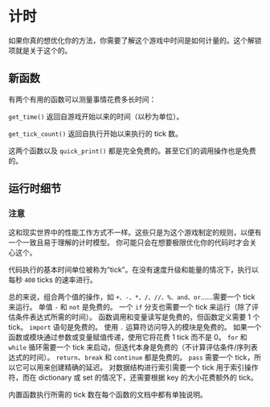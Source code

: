 # 计时
如果你真的想优化你的方法，你需要了解这个游戏中时间是如何计量的。这个解锁项就是关于这个的。

## 新函数
有两个有用的函数可以测量事情花费多长时间：

`get_time()` 返回自游戏开始以来的时间（以秒为单位）。

`get_tick_count()` 返回自执行开始以来执行的 tick 数。

这两个函数以及 `quick_print()` 都是完全免费的。甚至它们的调用操作也是免费的。

## 运行时细节

### 注意
这和现实世界中的性能工作方式不一样。这些只是为这个游戏制定的规则，以便有一个一致且易于理解的计时模型。
你可能只会在想要极限优化你的代码时才会关心这个。


代码执行的基本时间单位被称为“tick”。在没有速度升级和能量的情况下，执行以每秒 `400` ticks 的速率进行。

总的来说，组合两个值的操作，如 `+、-、*、/、//、%、and、or`……需要一个 tick 来运行。
单值 `-` 和 `not` 是免费的。
一个 `if` 分支也需要一个 tick 来运行（除了评估条件表达式所需的时间）。
函数调用和变量读写是免费的，但函数定义需要 1 个 tick。
`import` 语句是免费的。
使用 `.` 运算符访问导入的模块是免费的。
如果一个函数或模块通过参数或变量赋值传递，使用它将花费 1 tick 而不是 0。
`for` 和 `while` 循环需要一个 tick 来启动，但迭代本身是免费的（不计算评估条件/序列表达式的时间）。
`return`、`break` 和 `continue` 都是免费的。
`pass` 需要一个 tick，所以它可以用来创建精确的延迟。
对数据结构进行索引需要一个 tick 用于索引操作符，而在 dictionary 或 set 的情况下，还需要根据 key 的大小花费额外的 tick。

内置函数执行所需的 tick 数在每个函数的文档中都有单独说明。